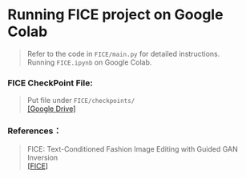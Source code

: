 # Running FICE project on Google Colab
>Refer to the code in `FICE/main.py` for detailed instructions.  
>Running `FICE.ipynb` on Google Colab.

### FICE CheckPoint File:
>Put file under `FICE/checkpoints/`  
>[[Google Drive]](https://drive.google.com/drive/folders/1fBxq_9X-bA_TM4t968PdWdKRkq668TF5?usp=sharing)

### References： 
>FICE: Text-Conditioned Fashion Image Editing with Guided GAN Inversion   
>[[FICE]](https://github.com/MartinPernus/FICE)
